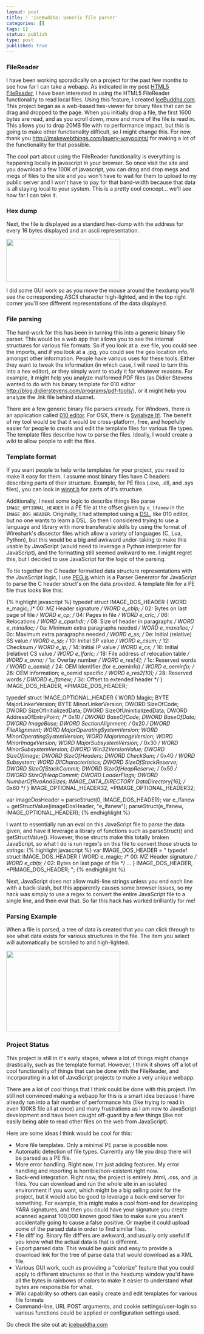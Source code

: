 ```yaml
---
layout: post
title: ! 'IceBuddha: Generic file parser'
categories: []
tags: []
status: publish
type: post
published: true
---
```

<h3>FileReader</h3>
I have been working sporadically on a project for the past few months to see how far I can take a webapp.  As indicated in my post <a href="http://0xdabbad00.com/2012/03/18/html5-filereader/">HTML5 FileReader</a>, I have been interested in using the HTML5 FileReader functionality to read local files.  Using this feature, I created <a href="http://icebuddha.com">IceBuddha.com</a>.  This project began as a web-based hex-viewer for binary files that can be drag and dropped to the page.  When you initially drop a file, the first 1600 bytes are read, and as you scroll down, more and more of the file is read in.  This allows you to drop 20MB file with no performance impact, but this is going to make other functionality difficult, so I might change this.   For now, thank you <a href="http://imakewebthings.com/jquery-waypoints/">http://imakewebthings.com/jquery-waypoints/</a> for making a lot of the functionality for that possible.



The cool part about using the FileReader functionality is everything is happening locally in javascript in your browser.  So once visit the site and you download a few 100K of javascript, you can drag and drop megs and megs of files to the site and you won't have to wait for them to upload to my public server and I won't have to pay for that band-width because that data is all staying local to your system.  This is a pretty cool concept... we'll see how far I can take it.

<h3>Hex dump</h3>
Next, the file is displayed as a standard hex-dump with the address for every 16 bytes displayed and an ascii representation.

<a href="http://0xdabbad00.com/wp-content/uploads/2012/07/icebuddha-hexdump.png"><img src="http://0xdabbad00.com/wp-content/uploads/2012/07/icebuddha-hexdump-300x113.png" alt="" title="IceBuddha - hex dump" width="300" height="113" class="alignnone size-medium wp-image-444" /></a>

I did some GUI work so as you move the mouse around the hexdump you'll see the corresponding ASCII character high-lighted, and in the top right corner you'll see different representations of the data displayed.

<h3>File parsing</h3>
The hard-work for this has been in turning this into a generic binary file parser.  This would be a web app that allows you to see the internal structures for various file formats.  So if you look at a .exe file, you could see the imports, and if you look at a .jpg, you could see the geo location info, amongst other information.  People have various uses for these tools.  Either they want to tweak the information (in which case, I will need to turn this into a hex editor), or they simply want to study it for whatever reasons. For example, it might help you analyze malformed PDF files (as Didier Stevens wanted to do with his binary template for 010 editor <a href="http://blog.didierstevens.com/programs/pdf-tools/">http://blog.didierstevens.com/programs/pdf-tools/</a>), or it might help you analyze the .lnk file behind stuxnet.

There are a few generic binary file parsers already.  For Windows, there is an application called <a href="http://www.sweetscape.com/010editor/">010 editor</a>.  For OSX, there is <a href="http://www.synalysis.net/">Synalyze It!</a>.  The benefit of my tool would be that it would be cross-platform, free, and hopefully easier for people to create and edit the template files for various file types.  The template files describe how to parse the files.  Ideally, I would create a wiki to allow people to edit the files.

<h3>Template format</h3>
If you want people to help write templates for your project, you need to make it easy for them.  I assume most binary files have C headers describing parts of their structure.  Example, for PE files (.exe, .dll, and .sys files), you can look in <a href="http://source.winehq.org/source/include/winnt.h">winnt.h</a> for parts of it's structure.

Additionally, I need some logic to describe things like parse `IMAGE_OPTIONAL_HEADER` in a PE file at the offset given by `e_lfanew` in the `IMAGE_DOS_HEADER`.  Originally, I had attempted using a <a href="http://en.wikipedia.org/wiki/Domain-specific_language">DSL</a>, like 010 editor, but no one wants to learn a DSL.  So then I considered trying to use a language and library with more transferable skills by using the format of Wireshark's dissector files which allow a variety of languages (C, Lua, Python), but this would be a big and awkward under-taking to make this usable by JavaScript (would need to leverage a Python interpreter for JavaScript), and the formatting still seemed awkward to me.  I might regret this, but I decided to use JavaScript for the logic of the parsing.

To tie together the C header formatted data structure representations with the JavaScript logic, I use <a href="http://pegjs.majda.cz/">PEG.js</a> which is a Parser Generator for JavaScript to parse the C header struct's on the data provided.  A template file for a PE file thus looks like this:

{% highlight javascript %}
typedef struct IMAGE_DOS_HEADER {
	WORD  e_magic;      /* 00: MZ Header signature */
	WORD  e_cblp;       /* 02: Bytes on last page of file */
	WORD  e_cp;         /* 04: Pages in file */
	WORD  e_crlc;       /* 06: Relocations */
	WORD  e_cparhdr;    /* 08: Size of header in paragraphs */
	WORD  e_minalloc;   /* 0a: Minimum extra paragraphs needed */
	WORD  e_maxalloc;   /* 0c: Maximum extra paragraphs needed */
	WORD  e_ss;         /* 0e: Initial (relative) SS value */
	WORD  e_sp;         /* 10: Initial SP value */
	WORD  e_csum;       /* 12: Checksum */
	WORD  e_ip;         /* 14: Initial IP value */
	WORD  e_cs;         /* 16: Initial (relative) CS value */
	WORD  e_lfarlc;     /* 18: File address of relocation table */
	WORD  e_ovno;       /* 1a: Overlay number */
	WORD  e_res[4];     /* 1c: Reserved words */
	WORD  e_oemid;      /* 24: OEM identifier (for e_oeminfo) */
	WORD  e_oeminfo;    /* 26: OEM information; e_oemid specific */
	WORD  e_res2[10];   /* 28: Reserved words */
	DWORD e_lfanew;     /* 3c: Offset to extended header */
} IMAGE_DOS_HEADER, *PIMAGE_DOS_HEADER;

typedef struct IMAGE_OPTIONAL_HEADER {
	WORD  Magic;
	BYTE  MajorLinkerVersion;
	BYTE  MinorLinkerVersion;
	DWORD SizeOfCode;
	DWORD SizeOfInitializedData;
	DWORD SizeOfUninitializedData;
	DWORD AddressOfEntryPoint;            /* 0x10 */
	DWORD BaseOfCode;
	DWORD BaseOfData;
	DWORD ImageBase;
	DWORD SectionAlignment;               /* 0x20 */
	DWORD FileAlignment;
	WORD  MajorOperatingSystemVersion;
	WORD  MinorOperatingSystemVersion;
	WORD  MajorImageVersion;
	WORD  MinorImageVersion;
	WORD  MajorSubsystemVersion;          /* 0x30 */
	WORD  MinorSubsystemVersion;
	DWORD Win32VersionValue;
	DWORD SizeOfImage;
	DWORD SizeOfHeaders;
	DWORD CheckSum;                       /* 0x40 */
	WORD  Subsystem;
	WORD  DllCharacteristics;
	DWORD SizeOfStackReserve;
	DWORD SizeOfStackCommit;
	DWORD SizeOfHeapReserve;              /* 0x50 */
	DWORD SizeOfHeapCommit;
	DWORD LoaderFlags;
	DWORD NumberOfRvaAndSizes;
	IMAGE_DATA_DIRECTORY DataDirectory[16]; /* 0x60 */
} IMAGE_OPTIONAL_HEADER32, *PIMAGE_OPTIONAL_HEADER32;


var imageDosHeader = parseStruct(0, IMAGE_DOS_HEADER);
var e_lfanew = getStructValue(imageDosHeader, "e_lfanew");
parseStruct(e_lfanew, IMAGE_OPTIONAL_HEADER);
{% endhighlight %}

I want to essentially run an eval on this JavaScript file to parse the data given, and have it leverage a library of functions such as parseStruct() and getStructValue().  However, those structs make this totally broken JavaScript, so what I do is run regex's on this file to convert those structs to strings:
{% highlight javascript %}
var IMAGE_DOS_HEADER = "
typedef struct IMAGE_DOS_HEADER {
	WORD  e_magic;      /* 00: MZ Header signature */
	WORD  e_cblp;       /* 02: Bytes on last page of file */
	...
} IMAGE_DOS_HEADER, *PIMAGE_DOS_HEADER;
";
{% endhighlight %}

Next, JavaScript does not allow multi-line strings unless you end each line with a back-slash, but this apparently causes some browser issues, so my hack was simply to use a regex to convert the entire JavaScript file to a single line, and then eval that.  So far this hack has worked brilliantly for me!

<h3>Parsing Example</h3>
When a file is parsed, a tree of data is created that you can click through to see what data exists for various structures in the file.  The item you select will automatically be scrolled to and high-lighted.

<a href="http://0xdabbad00.com/wp-content/uploads/2012/07/IceBuddha_parsing.png"><img src="http://0xdabbad00.com/wp-content/uploads/2012/07/IceBuddha_parsing-300x214.png" alt="" title="IceBuddha Parsing" width="300" height="214" class="alignnone size-medium wp-image-455" /></a>

<h3>Project Status</h3>
This project is still in it's early stages, where a lot of things might change drastically, such as the template format.  However, I think it shows off a lot of cool functionality of things that can be done with the FileReader, and incorporating in a lot of JavaScript projects to make a very unique webapp.

There are a lot of cool things that I think could be done with this project.  I'm still not convinced making a webapp for this is a smart idea because I have already run into a fair number of performance hits (like trying to read in even 100KB file all at once) and many frustrations as I am new to JavaScript development and have been caught off-guard by a few things (like not easily being able to read other files on the web from JavaScript).

Here are some ideas I think would be cool for this:
<ul>
<li>More file templates.  Only a minimal PE parse is possible now.
<li>Automatic detection of file types.  Currently any file you drop there will be parsed as a PE file.
<li>More error handling.  Right now, I'm just adding features.  My error handling and reporting is horrible/non-existent right now.
<li>Back-end integration. Right now, the project is entirely .html, .css, and .js files.  You can download and run the whole site in an isolated environment if you want, which might be a big selling point for the project, but it would also be good to leverage a back-end server for something.  For example, this might make a cool front-end for developing YARA signatures, and then you could have your signature you create scanned against 100,000 known good files to make sure you aren't accidentally going to cause a false positive.  Or maybe it could upload some of the parsed data in order to find similar files.
<li>File diff'ing.  Binary file diff'ers are awkward, and usually only useful if you know what the actual data is that is different.
<li>Export parsed data.  This would be quick and easy to provide a download link for the tree of parse data that would download as a XML file.
<li>Various GUI work, such as providing a "colorize" feature that you could apply to different structures so that in the hexdump window you'd have all the bytes in rainbows of colors to make it easier to understand what bytes are responsible for what.
<li>Wiki capability so others can easily create and edit templates for various file formats
<li>Command-line, URL POST arguments, and cookie settings/user-login so various functions could be applied or configuration settings used.
</ul>

Go check the site out at: <a href="http://icebuddha.com">icebuddha.com</a>
